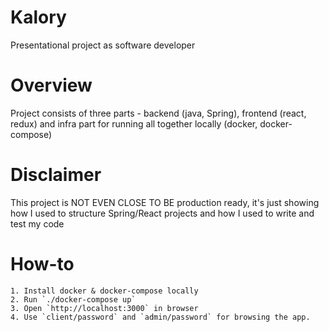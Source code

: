 # Kalory
Presentational project as software developer

# Overview

Project consists of three parts - backend (java, Spring), frontend (react, redux) and infra part for running all together locally (docker, docker-compose)

# Disclaimer

This project is NOT EVEN CLOSE TO BE production ready, it's just showing how I used to structure Spring/React projects and how I used to write and test my code

# How-to 

```
1. Install docker & docker-compose locally 
2. Run `./docker-compose up` 
3. Open `http://localhost:3000` in browser
4. Use `client/password` and `admin/password` for browsing the app.
```
